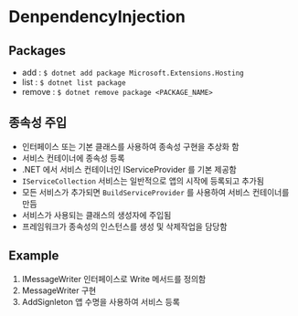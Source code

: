 # DenpendencyInjection

## Packages
* add       : `$ dotnet add package Microsoft.Extensions.Hosting`
* list      : `$ dotnet list package` 
* remove    : `$ dotnet remove package <PACKAGE_NAME>`

## 종속성 주입 
* 인터페이스 또는 기본 클래스를 사용하여 종속성 구현을 추상화 함
* 서비스 컨테이너에 종속성 등록
* .NET 에서 서비스 컨테이너인 IServiceProvider 를 기본 제공함
* `IServiceCollection` 서비스는 일반적으로 앱의 시작에 등록되고 추가됨
* 모든 서비스가 추가되면 `BuildServiceProvider` 를 사용하여 서비스 컨테이너를 만듬
* 서비스가 사용되는 클래스의 생성자에 주입됨
* 프레임워크가 종속성의 인스턴스를 생성 및 삭제작업을 담당함


## Example

1. IMessageWriter 인터페이스로 Write 메서드를 정의함
2. MessageWriter 구현
3. AddSignleton 앱 수명을 사용하여 서비스 등록
